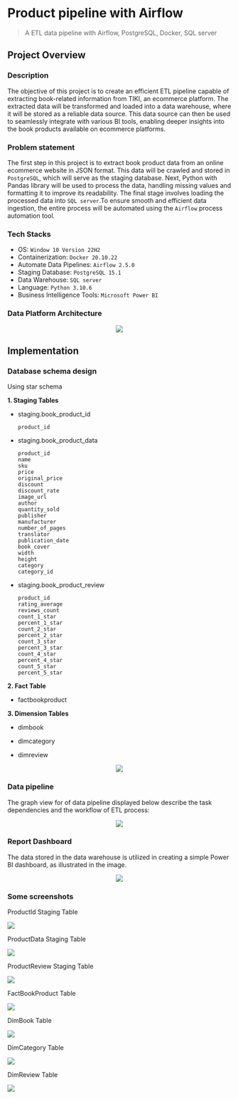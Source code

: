 # Product pipeline with Airflow

> A ETL data pipeline with Airflow, PostgreSQL, Docker, SQL server

## Project Overview

### Description

The objective of this project is to create an efficient ETL pipeline capable of extracting book-related information from TIKI, an ecommerce platform. The extracted data will be transformed and loaded into a data warehouse, where it will be stored as a reliable data source. This data source can then be used to seamlessly integrate with various BI tools, enabling deeper insights into the book products available on ecommerce platforms. 

### Problem statement

The first step in this project is to extract book product data from an online ecommerce website in JSON format. This data will be crawled and stored in `PostgreSQL`, which will serve as the staging database. Next, Python with Pandas library will be used to process the data, handling missing values and formatting it to improve its readability. The final stage involves loading the processed data into `SQL server`.To ensure smooth and efficient data ingestion, the entire process will be automated using the `Airflow` process automation tool.

### Tech Stacks
- OS: `Window 10 Version 22H2`
- Containerization: `Docker 20.10.22`
- Automate Data Pipelines: `Airflow 2.5.0`
- Staging Database: `PostgreSQL 15.1`
- Data Warehouse: `SQL server`
- Language: `Python 3.10.6`
- Business Intelligence Tools: `Microsoft Power BI`

### Data Platform Architecture
<p align="center">
    <img src="./dags/assets/img_temp/architecture.png">
</p>

## Implementation 

### Database schema design

Using star schema

**1. Staging Tables**
- staging.book_product_id
    ```
    product_id
    ```  
    
- staging.book_product_data
    ```
    product_id 
    name 
    sku 
    price 
    original_price 
    discount 
    discount_rate 
    image_url 
    author 
    quantity_sold 
    publisher 
    manufacturer 
    number_of_pages 
    translator 
    publication_date 
    book_cover 
    width 
    height 
    category 
    category_id
    ```
- staging.book_product_review
    ```
    product_id 
    rating_average
    reviews_count
    count_1_star
    percent_1_star
    count_2_star
    percent_2_star
    count_3_star
    percent_3_star
    count_4_star
    percent_4_star
    count_5_star
    percent_5_star
    ```

**2. Fact Table**
- factbookproduct

**3. Dimension Tables**
- dimbook

- dimcategory

- dimreview

<p align="center">
    <img src="./dags/assets/img_temp/star_schema_v2.png">
</p>
 

### Data pipeline
The graph view for of data pipeline displayed below describe the task dependencies and the workflow of ETL process:
<p align="center">
    <img src="./dags/assets/img_temp/pipeline.png">
</p>

### Report Dashboard

The data stored in the data warehouse is utilized in creating a simple Power BI dashboard, as illustrated in the image.

<p align="center">
    <img src="./dags/assets/img_temp/bi_report.png">
</p>

### Some screenshots
<p align="center">
    <p>ProductId Staging Table</p>
    <img src="./dags/assets/img_temp/staging_id_v2.png">
</p>
<p align="center">
    <p>ProductData Staging Table</p>
    <img src="./dags/assets/img_temp/staging_data_v2.png">
</p>
<p align="center">
    <p>ProductReview Staging Table</p>
    <img src="./dags/assets/img_temp/staging_review_v2.png">
</p>
<p align="center">
    <p>FactBookProduct Table</p>
    <img src="./dags/assets/img_temp/fact_table_v2.png">
</p>
<p align="center">
    <p>DimBook Table</p>
    <img src="./dags/assets/img_temp/dim_book_v2.png">
</p>
<p align="center">
    <p>DimCategory Table</p>
    <img src="./dags/assets/img_temp/dim_category_v2.png">
</p>
<p align="center">
    <p>DimReview Table</p>
    <img src="./dags/assets/img_temp/dim_review_v2.png">
</p>
